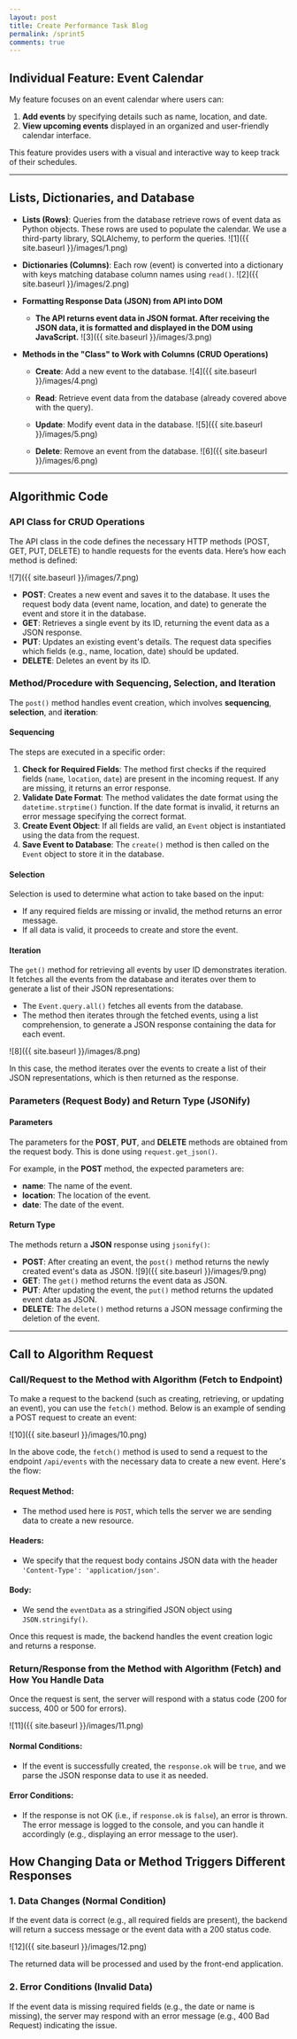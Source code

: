 ```yaml
---
layout: post
title: Create Performance Task Blog
permalink: /sprint5
comments: true
---
```


## Individual Feature: Event Calendar

My feature focuses on an event calendar where users can:
1. **Add events** by specifying details such as name, location, and date.
2. **View upcoming events** displayed in an organized and user-friendly calendar interface. 

This feature provides users with a visual and interactive way to keep track of their schedules.

---

## Lists, Dictionaries, and Database

- **Lists (Rows)**: Queries from the database retrieve rows of event data as Python objects. These rows are used to populate the calendar. We use a third-party library, SQLAlchemy, to perform the queries.
  ![1]({{ site.baseurl }}/images/1.png)

- **Dictionaries (Columns)**: Each row (event) is converted into a dictionary with keys matching database column names using `read()`.
  ![2]({{ site.baseurl }}/images/2.png)

- **Formatting Response Data (JSON) from API into DOM**
  - **The API returns event data in JSON format. After receiving the JSON data, it is formatted and displayed in the DOM using JavaScript.**
    ![3]({{ site.baseurl }}/images/3.png)

- **Methods in the "Class" to Work with Columns (CRUD Operations)**

  - **Create**: Add a new event to the database.
    ![4]({{ site.baseurl }}/images/4.png)
  
  - **Read**: Retrieve event data from the database (already covered above with the query).
  
  - **Update**: Modify event data in the database.
    ![5]({{ site.baseurl }}/images/5.png)

  - **Delete**: Remove an event from the database.
    ![6]({{ site.baseurl }}/images/6.png)

---

## Algorithmic Code

### API Class for CRUD Operations

The API class in the code defines the necessary HTTP methods (POST, GET, PUT, DELETE) to handle requests for the events data. Here’s how each method is defined:

![7]({{ site.baseurl }}/images/7.png)

- **POST**: Creates a new event and saves it to the database. It uses the request body data (event name, location, and date) to generate the event and store it in the database.
- **GET**: Retrieves a single event by its ID, returning the event data as a JSON response.
- **PUT**: Updates an existing event's details. The request data specifies which fields (e.g., name, location, date) should be updated.
- **DELETE**: Deletes an event by its ID.

### Method/Procedure with Sequencing, Selection, and Iteration

The `post()` method handles event creation, which involves **sequencing**, **selection**, and **iteration**:

#### Sequencing
The steps are executed in a specific order:
1. **Check for Required Fields**: The method first checks if the required fields (`name`, `location`, `date`) are present in the incoming request. If any are missing, it returns an error response.
2. **Validate Date Format**: The method validates the date format using the `datetime.strptime()` function. If the date format is invalid, it returns an error message specifying the correct format.
3. **Create Event Object**: If all fields are valid, an `Event` object is instantiated using the data from the request.
4. **Save Event to Database**: The `create()` method is then called on the `Event` object to store it in the database.

#### Selection
Selection is used to determine what action to take based on the input:
- If any required fields are missing or invalid, the method returns an error message.
- If all data is valid, it proceeds to create and store the event.

#### Iteration
The `get()` method for retrieving all events by user ID demonstrates iteration. It fetches all the events from the database and iterates over them to generate a list of their JSON representations:
- The `Event.query.all()` fetches all events from the database.
- The method then iterates through the fetched events, using a list comprehension, to generate a JSON response containing the data for each event.

![8]({{ site.baseurl }}/images/8.png)

In this case, the method iterates over the events to create a list of their JSON representations, which is then returned as the response.

### Parameters (Request Body) and Return Type (JSONify)

#### Parameters
The parameters for the **POST**, **PUT**, and **DELETE** methods are obtained from the request body. This is done using `request.get_json()`. 

For example, in the **POST** method, the expected parameters are:
- **name**: The name of the event.
- **location**: The location of the event.
- **date**: The date of the event.

#### Return Type
The methods return a **JSON** response using `jsonify()`:
- **POST**: After creating an event, the `post()` method returns the newly created event's data as JSON.
  ![9]({{ site.baseurl }}/images/9.png)
- **GET**: The `get()` method returns the event data as JSON.
- **PUT**: After updating the event, the `put()` method returns the updated event data as JSON.
- **DELETE**: The `delete()` method returns a JSON message confirming the deletion of the event.

---

## Call to Algorithm Request

### Call/Request to the Method with Algorithm (Fetch to Endpoint)

To make a request to the backend (such as creating, retrieving, or updating an event), you can use the `fetch()` method. Below is an example of sending a POST request to create an event:

![10]({{ site.baseurl }}/images/10.png)

In the above code, the `fetch()` method is used to send a request to the endpoint `/api/events` with the necessary data to create a new event. Here's the flow:

#### Request Method:
- The method used here is `POST`, which tells the server we are sending data to create a new resource.

#### Headers:
- We specify that the request body contains JSON data with the header `'Content-Type': 'application/json'`.

#### Body:
- We send the `eventData` as a stringified JSON object using `JSON.stringify()`.

Once this request is made, the backend handles the event creation logic and returns a response.

### Return/Response from the Method with Algorithm (Fetch) and How You Handle Data

Once the request is sent, the server will respond with a status code (200 for success, 400 or 500 for errors).

![11]({{ site.baseurl }}/images/11.png)

#### Normal Conditions:
- If the event is successfully created, the `response.ok` will be `true`, and we parse the JSON response data to use it as needed.

#### Error Conditions:
- If the response is not OK (i.e., if `response.ok` is `false`), an error is thrown. The error message is logged to the console, and you can handle it accordingly (e.g., displaying an error message to the user).

## How Changing Data or Method Triggers Different Responses

### 1. Data Changes (Normal Condition)
If the event data is correct (e.g., all required fields are present), the backend will return a success message or the event data with a 200 status code.

![12]({{ site.baseurl }}/images/12.png)

The returned data will be processed and used by the front-end application.

### 2. Error Conditions (Invalid Data)
If the event data is missing required fields (e.g., the date or name is missing), the server may respond with an error message (e.g., 400 Bad Request) indicating the issue.
